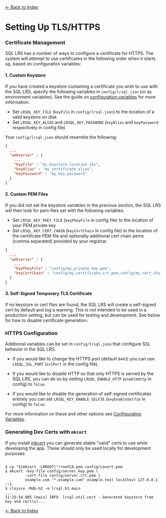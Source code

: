 [<- Back to Index](index.md)

# Setting Up TLS/HTTPS

### Certificate Management

SQL LRS has a number of ways to configure a certificate for HTTPS. The system will attempt to use certificates in the following order when it starts up, based on configuration variables:

#### 1. Custom Keystore

If you have created a keystore containing a certificate you wish to use with the SQL LRS, specify the following variables in `config/lrsql.json` (or as environment variables). See the guide on [configuration variables](env_vars.md) for more information.

- Set `LRSQL_KEY_FILE` (`keyFile` in `config/lrsql.json`) to the location of a valid keystore on disk
- Set `LRSQL_KEY_ALIAS` and `LRSQL_KEY_PASSWORD` (`keyAlias` and `keyPassword` respectively in config file)

Your `config/lrsql.json` should resemble the following:

``` JSON
{
  ...
  "webserver" : {
    ...
    "keyFile" : "my_keystore_location.jks",
    "keyAlias" : "my_certificate_alias",
    "keyPassword" : "my_key_password"
  }
}
```
#### 2. Custom PEM Files

If you did not set the keystore variables in the previous section, the SQL LRS will then look for pem files set with the following variables:

- Set `LRSQL_KEY_PKEY_FILE` (`keyPkeyFile` in config file) to the location of your PEM private key
- Set `LRSQL_KEY_CERT_CHAIN` (`keyCertChain` in config file) to the location of the certificate PEM file and optionally additional cert chain pems (comma separated) provided by your registrar.

```json
{
  ...
  "webserver" : {
    ...
    "keyPkeyFile" : "config/my_private.key.pem",
    "keyCertChain" : "config/my_certificate.crt.pem,config/my_cert_chain.pem"    
  }
}
```

#### 3. Self-Signed Temporary TLS Certificate

If no keystore or cert files are found, the SQL LRS will create a self-signed cert by default and log a warning. This is not intended to be used in a production setting, but can be used for testing and development. See below for how to disable certificate generation.

### HTTPS Configuration

Additional variables can be set in `config/lrsql.json` that configure SSL behavior in the SQL LRS.

- If you would like to change the HTTPS port (default `8443`) you can use `LRSQL_SSL_PORT` (`sslPort` in the config file).

- If you would like to disable HTTP so that only HTTPS is served by the SQL LRS, you can do so by setting `LRSQL_ENABLE_HTTP` (`enableHttp` in config) to `false`.

- If you would like to disable the generation of self-signed certificates entirely you can set `LRSQL_KEY_ENABLE_SELFIE` (`keyEnableSelfie` in config) to `false`.

For more information on these and other options see [Configuration Variables](env_vars.md).

### Generating Dev Certs with `mkcert`

If you install [mkcert](https://github.com/FiloSottile/mkcert) you can generate stable "valid" certs to use while developing the app. These should only be used locally for development purposes:

``` shell

$ cp "$(mkcert -CAROOT)"/rootCA.pem config/cacert.pem
$ mkcert -key-file config/server.key.pem \
         -cert-file config/server.crt.pem \
         example.com "*.example.com" example.test localhost 127.0.0.1 ::1
$ clojure -Mdb-h2 -m lrsql.h2.main
...
11:25:54.085 [main] INFO  lrsql.util.cert - Generated keystore from key and cert(s)...

```

[<- Back to Index](index.md)
